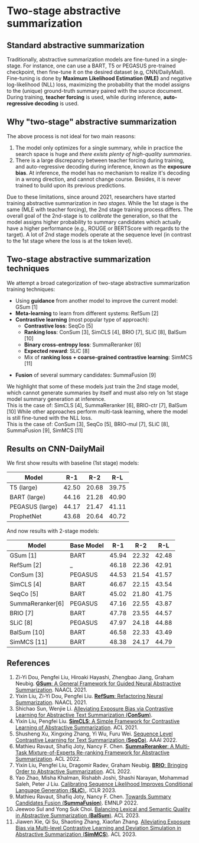 # Two-stage abstractive summarization

## Standard abstractive summarization
Traditionally, abstractive summarization models are fine-tuned in a single-stage. For instance, one can use a BART, T5 or PEGASUS pre-trained checkpoint, then fine-tune it on the desired dataset (e.g, CNN/DailyMail). Fine-tuning is done by **Maximum Likelihood Estimation (MLE)** and negative log-likelihood (NLL) loss, maximizing the probability that the model assigns to the (unique) ground-truth summary paired with the source document. During training, **teacher forcing** is used, while during inference, **auto-regressive decoding** is used. 

## Why "two-stage" abstractive summarization 
The above process is not ideal for two main reasons:
1. The model only optimizes for a single summary, while in practice the search space is huge and *there exists plenty of high-quality summaries*.
2. There is a large discrepancy between teacher forcing during training, and auto-regressive decoding during inference, known as the **exposure bias**. At inference, the model has no mechanism to realize it's decoding in a wrong direction, and cannot change course. Besides, it is never trained to build upon its previous predictions.

Due to these limitations, since around 2021, researchers have started training abstractive summarization in *two stages*. While the 1st stage is the same (MLE with teacher forcing), the 2nd stage training process differs. The overall goal of the 2nd-stage is to *calibrate* the generation, so that the model assigns higher probability to summary candidates which actually have a higher performance (e.g., ROUGE or BERTScore with regards to the target). A lot of 2nd stage models operate at the sequence level (in contrast to the 1st stage where the loss is at the token level). 

## Two-stage abstractive summarization techniques
We attempt a broad categorization of two-stage abstractive summarization training techniques:
- Using **guidance** from another model to improve the current model: GSum [1]
- **Meta-learning** to learn from different systems: RefSum [2]
- **Contrastive learning** (most popular type of approach):
  - **Contrastive loss**: SeqCo [5]
  - **Ranking loss**: ConSum [3], SimCLS [4], BRIO [7], SLiC [8], BalSum [10]
  - **Binary cross-entropy loss**: SummaReranker [6]
  - **Expected reward**: SLiC [8]
  - Mix of **ranking loss + coarse-grained contrastive learning**: SimMCS [11]
* **Fusion** of several summary candidates: SummaFusion [9]

We highlight that some of these models just train the 2nd stage model, which cannot generate summaries by itself and must also rely on 1st stage model summary generation at inference.  
This is the case of: SimCLS [4], SummaReranker [6], BRIO-ctr [7], BalSum [10]
While other approaches perform multi-task learning, where the model is still fine-tuned with the NLL loss.  
This is the case of: ConSum [3], SeqCo [5], BRIO-mul [7], SLiC [8], SummaFusion [9], SimMCS [11] 

## Results on CNN-DailyMail

We first show results with baseline (1st stage) models:

| **Model**       | **R-1** | **R-2** | **R-L** |
|-----------------|---------|---------|---------|
| T5 (large)      | 42.50   | 20.68   | 39.75   |
| BART (large)    | 44.16   | 21.28   | 40.90   |
| PEGASUS (large) | 44.17   | 21.47   | 41.11   |
| ProphetNet      | 43.68   | 20.64   | 40.72   |

And now results with 2-stage models:

| **Model**         | **Base Model** | **R-1** | **R-2** | **R-L** |
|-------------------|----------------|---------|---------|---------|
| GSum [1]          | BART           | 45.94   | 22.32   | 42.48   |
| RefSum [2]        | _              | 46.18   | 22.36   | 42.91   |
| ConSum [3]        | PEGASUS        | 44.53   | 21.54   | 41.57   |
| SimCLS [4]        | BART           | 46.67   | 22.15   | 43.54   |
| SeqCo [5]         | BART           | 45.02   | 21.80   | 41.75   |
| SummaReranker[6]  | PEGASUS        | 47.16   | 22.55   | 43.87   |
| BRIO [7]          | BART           | 47.78   | 23.55   | 44.57   |
| SLiC [8]          | PEGASUS        | 47.97   | 24.18   | 44.88   |
| BalSum [10]       | BART           | 46.58   | 22.33   | 43.49   |
| SimMCS [11]       | BART           | 48.38   | 24.17   | 44.79   |


## References
1. Zi-Yi Dou, Pengfei Liu, Hiroaki Hayashi, Zhengbao Jiang, Graham Neubig. [**GSum**: A General Framework for Guided Neural Abstractive Summarization](https://arxiv.org/pdf/2010.08014.pdf). NAACL 2021.  
2. Yixin Liu, Zi-Yi Dou, Pengfei Liu. [**RefSum**: Refactoring Neural Summarization](https://arxiv.org/pdf/2104.07210.pdf). NAACL 2021.  
3. Shichao Sun, Wenjie Li. [Alleviating Exposure Bias via Contrastive Learning for Abstractive Text Summarization (**ConSum**)](https://arxiv.org/pdf/2108.11846.pdf).
4. Yixin Liu, Pengfei Liu. [**SimCLS**: A Simple Framework for Contrastive Learning of Abstractive Summarization](https://arxiv.org/pdf/2106.01890.pdf). ACL 2021.
5. Shusheng Xu, Xingxing Zhang, Yi Wu, Furu Wei. [Sequence Level Contrastive Learning for Text Summarization (**SeqCo**)](https://arxiv.org/pdf/2109.03481.pdf). AAAI 2022.
6. Mathieu Ravaut, Shafiq Joty, Nancy F. Chen. [**SummaReranker**: A Multi-Task Mixture-of-Experts Re-ranking Framework for Abstractive Summarization](https://arxiv.org/pdf/2203.06569.pdf). ACL 2022.  
7. Yixin Liu, Pengfei Liu, Dragomir Radev, Graham Neubig. [**BRIO**: Bringing Order to Abstractive Summarization](https://arxiv.org/pdf/2203.16804.pdf). ACL 2022.
8. Yao Zhao, Misha Khalman, Rishabh Joshi, Shashi Narayan, Mohammad Saleh, Peter J Liu. [Calibrating Sequence Likelihood Improves Conditional Language Generation (**SLiC**).](https://arxiv.org/pdf/2210.00045.pdf). ICLR 2023.
9. Mathieu Ravaut, Shafiq Joty, Nancy F. Chen. [Towards Summary Candidates Fusion (**SummaFusion**)](https://arxiv.org/abs/2210.08779). EMNLP 2022.
10. Jeewoo Sul and Yong Suk Choi. [Balancing Lexical and Semantic Quality in Abstractive Summarization (**BalSum**)](https://arxiv.org/pdf/2305.09898.pdf). ACL 2023.
11. Jiawen Xie, Qi Su, Shaoting Zhang, Xiaofan Zhang. [Alleviating Exposure Bias via Multi-level Contrastive Learning and Deviation Simulation in Abstractive Summarization (**SimMCS**)](https://aclanthology.org/2023.findings-acl.617.pdf). ACL 2023.
